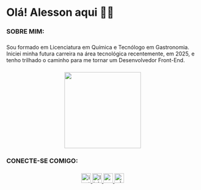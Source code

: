 <h1 align="left">Olá! Alesson aqui 🤘🏻</h1>

###

<h3 align="left">SOBRE MIM:</h3>

###

<p align="left">Sou formado em Licenciatura em Química e Tecnólogo em Gastronomia. Iniciei minha futura carreira na área tecnológica recentemente, em 2025, e tenho trilhado o caminho para me tornar um Desenvolvedor Front-End.</p>

###

<div align="center">
  <img height="200" src="https://bing.com/th/id/BCO.bdb2d0ee-5871-4316-9703-9f7e472d330b.png"  />
</div>

###

<h3 align="left">CONECTE-SE COMIGO:</h3>

###

<div align="center">
  <a href="https://www.instagram.com/alessonsardinha/" target="_blank">
    <img src="https://img.shields.io/static/v1?message=Instagram&logo=instagram&label=&color=392D49&logoColor=b&labelColor=&style=flat" height="25" alt="instagram logo"  />
  </a>
  <a href="https://www.linkedin.com/in/alesson-sardinha-moraes-956b02332/" target="_blank">
    <img src="https://img.shields.io/static/v1?message=LinkedIn&logo=linkedin&label=&color=392D49&logoColor=white&labelColor=&style=flat" height="25" alt="linkedin logo"  />
  </a>
  <a href="alesson.ifma2016@gmail.com" target="_blank">
    <img src="https://img.shields.io/static/v1?message=Gmail&logo=gmail&label=&color=392D49&logoColor=white&labelColor=&style=flat" height="25" alt="gmail logo"  />
  </a>
  <a href="https://wa.me/98984140747" target="_blank">
    <img src="https://img.shields.io/static/v1?message=Whatsapp&logo=whatsapp&label=&color=392D49&logoColor=white&labelColor=&style=flat" height="25" alt="whatsapp logo"  />
  </a>
</div>

###
